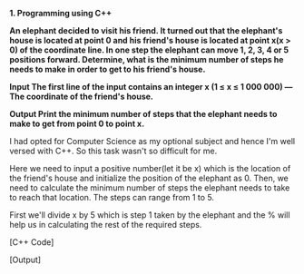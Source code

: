 **1. Programming using C++**

**An elephant decided to visit his friend. It turned out that the elephant's house is located at point 0 and his friend's house is located at point
x(x > 0) of the coordinate line. In one step the elephant can move 1, 2, 3, 4 or 5 positions forward. Determine, what is the minimum number of steps
he needs to make in order to get to his friend's house.**

**Input
The first line of the input contains an integer x (1 ≤ x ≤ 1 000 000) — The coordinate of the friend's house.**

**Output
Print the minimum number of steps that the elephant needs to make to get from point 0 to point x.**

I had opted for Computer Science as my optional subject and hence I'm well versed with C++. So this task wasn't so difficult for me. 

Here we need to input a positive number(let it be x) which is the location of the friend's house and initialize the position of the elephant as 0.
Then, we need to calculate the minimum number of steps the elephant needs to take to reach that location.
The steps can range from 1 to 5.

First we'll divide x by 5 which is step 1 taken by the elephant and the % will help us in calculating the rest of the required steps. 

[C++ Code]

[Output] 
